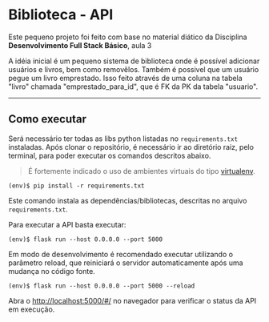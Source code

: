 # Biblioteca - API

Este pequeno projeto foi feito com base no material diático da Disciplina **Desenvolvimento Full Stack Básico**, aula 3

A idéia inicial é um pequeno sistema de biblioteca onde é possível adicionar usuários e livros, bem como removêlos. Também é possivel que um usuário pegue um livro emprestado. Isso feito através de uma coluna na tabela "livro" chamada "emprestado_para_id", que é FK da PK da tabela "usuario".


---
## Como executar 


Será necessário ter todas as libs python listadas no `requirements.txt` instaladas.
Após clonar o repositório, é necessário ir ao diretório raiz, pelo terminal, para poder executar os comandos descritos abaixo.

> É fortemente indicado o uso de ambientes virtuais do tipo [virtualenv](https://virtualenv.pypa.io/en/latest/installation.html).

```
(env)$ pip install -r requirements.txt
```

Este comando instala as dependências/bibliotecas, descritas no arquivo `requirements.txt`.

Para executar a API  basta executar:

```
(env)$ flask run --host 0.0.0.0 --port 5000
```

Em modo de desenvolvimento é recomendado executar utilizando o parâmetro reload, que reiniciará o servidor
automaticamente após uma mudança no código fonte. 

```
(env)$ flask run --host 0.0.0.0 --port 5000 --reload
```

Abra o [http://localhost:5000/#/](http://localhost:5000/#/) no navegador para verificar o status da API em execução.
